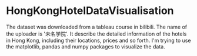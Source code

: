 # HongKongHotelDataVisualisation
The dataset was downloaded from a tableau course in bilibili. The name of the uploader is '未名学院'. It describe the detailed information of the hotels in Hong Kong, including their locations, prices and so forth. I'm trying to use the matplotlib, pandas and numpy packages to visualize the data.
